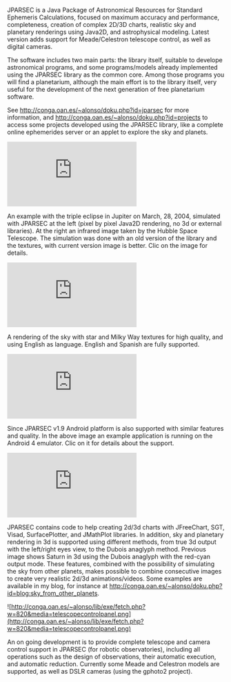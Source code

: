 JPARSEC is a Java Package of Astronomical Resources for Standard Ephemeris Calculations, focused on maximum accuracy and performance, completeness, creation of complex 2D/3D charts, realistic sky and planetary renderings using Java2D, and astrophysical modeling. Latest version adds support for Meade/Celestron telescope control, as well as digital cameras.

The software includes two main parts: the library itself, suitable to develope astronomical programs, and some programs/models already implemented using the JPARSEC library as the common core. Among those programs you will find a planetarium, although the main effort is to the library itself, very useful for the development of the next generation of free planetarium software.

See http://conga.oan.es/~alonso/doku.php?id=jparsec for more information, and http://conga.oan.es/~alonso/doku.php?id=projects to access some projects developed using the JPARSEC library, like a complete online ephemerides server or an applet to explore the sky and planets.

[![](http://conga.oan.es/~alonso/lib/exe/fetch.php?w=820&media=jupitertripleeclipse.png)](http://conga.oan.es/~alonso/doku.php?id=blog:advanced_planetary_rendering)

An example with the triple eclipse in Jupiter on March, 28, 2004, simulated with JPARSEC at the left (pixel by pixel Java2D rendering, no 3d or external libraries). At the right an infrared image taken by the Hubble Space Telescope. The simulation was done with an old version of the library and the textures, with current version image is better. Clic on the image for details.

[![](http://conga.oan.es/~alonso/lib/exe/fetch.php?w=820&media=appletnewversion.png)](http://conga.oan.es/~alonso/doku.php?id=projects#new_sky_and_solar_system_simulator_applet)
<a href='Hidden comment: 
[http://conga.oan.es/~alonso/doku.php?id=blog:mail_name_date_web_service http://conga.oan.es/~alonso/lib/exe/fetch.php?w=820&media=skyhoriz15_3_2011_19_15.png]
'></a>

A rendering of the sky with star and Milky Way textures for high quality, and using English as language. English and Spanish are fully supported.

[![](http://conga.oan.es/~alonso/lib/exe/fetch.php?w=820&media=skyonandroid2.png)](http://conga.oan.es/~alonso/doku.php?id=blog:jparsec_1_9)

Since JPARSEC v1.9 Android platform is also supported with similar features and quality. In the above image an example application is running on the Android 4 emulator. Clic on it for details about the support.

[![](http://conga.oan.es/~alonso/lib/exe/fetch.php?w=820&media=saturnanaglyph.png)](http://www.oan.es/servidorEfem/eindex.php)

JPARSEC contains code to help creating 2d/3d charts with JFreeChart, SGT, Visad, SurfacePlotter, and JMathPlot libraries. In addition, sky and planetary rendering in 3d is supported using different methods, from true 3d output with the left/right eyes view, to the Dubois anaglyph method. Previous image shows Saturn in 3d using the Dubois anaglyph with the red-cyan output mode. These features, combined with the possibility of simulating the sky from other planets, makes possible to combine consecutive images to create very realistic 2d/3d animations/videos. Some examples are available in my blog, for instance at http://conga.oan.es/~alonso/doku.php?id=blog:sky_from_other_planets.

![http://conga.oan.es/~alonso/lib/exe/fetch.php?w=820&media=telescopecontrolpanel.png](http://conga.oan.es/~alonso/lib/exe/fetch.php?w=820&media=telescopecontrolpanel.png)

An on going development is to provide complete telescope and camera control support in JPARSEC (for robotic observatories), including all operations such as the design of observations, their automatic execution, and automatic reduction. Currently some Meade and Celestron models are supported, as well as DSLR cameras (using the gphoto2 project).